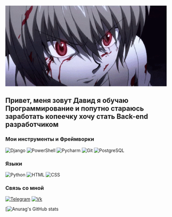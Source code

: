 [![Header](https://github.com/Lejebokaa/Lejebokaa/blob/main/kurapika%20(4).gif)](https://vk.com/ustalotdvoek)

## Привет, меня зовут Давид я обучаю Программирование и попутно стараюсь заработать копеечку хочу стать Back-end разработчиком

### Мои инструменты и Фреймворки
![Django](https://img.shields.io/badge/Django-092E20?style=for-the-badge&logo=django&logoColor=white)
![PowerShell](https://img.shields.io/badge/Powershell-2CA5E0?style=for-the-badge&logo=powershell&logoColor=white)
![Pycharm](https://img.shields.io/badge/PyCharm-000000.svg?&style=for-the-badge&logo=PyCharm&logoColor=white)
![Git](https://img.shields.io/badge/GIT-E44C30?style=for-the-badge&logo=git&logoColor=white)
![PostgreSQL](https://img.shields.io/badge/PostgreSQL-316192?style=for-the-badge&logo=postgresql&logoColor=white)

### Языки
![Python](https://img.shields.io/badge/Python-3776AB?style=for-the-badge&logo=python&logoColor=white)
![HTML](https://img.shields.io/badge/HTML-239120?style=for-the-badge&logo=html5&logoColor=white)
![CSS](https://img.shields.io/badge/CSS-239120?&style=for-the-badge&logo=css3&logoColor=white)

### Связь со мной
[![Telegram](https://img.shields.io/badge/Telegram-2CA5E0?style=for-the-badge&logo=telegram&logoColor=white)](https://t.me/Lejebokaone)
[![Vk](https://img.shields.io/badge/вконтакте-%232E87FB.svg?&style=for-the-badge&logo=vk&logoColor=white)](https://vk.com/ustalotdvoek)

[![Anurag's GitHub stats](https://github-readme-stats.vercel.app/api?username=Lejebokaa)
